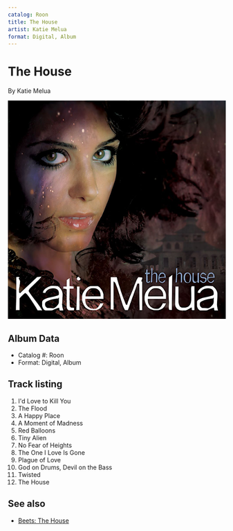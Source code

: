 ```yaml
---
catalog: Roon
title: The House
artist: Katie Melua
format: Digital, Album
---
```


# The House

By Katie Melua

![](../../assets/albumcovers/Katie_Melua-The_House.png)

## Album Data

- Catalog #: Roon
- Format: Digital, Album


## Track listing


1. I'd Love to Kill You
2. The Flood
3. A Happy Place
4. A Moment of Madness
5. Red Balloons
6. Tiny Alien
7. No Fear of Heights
8. The One I Love Is Gone
9. Plague of Love
10. God on Drums, Devil on the Bass
11. Twisted
12. The House


## See also

- [Beets: The House](../../Beets/Katie_Melua/The_House.md)

